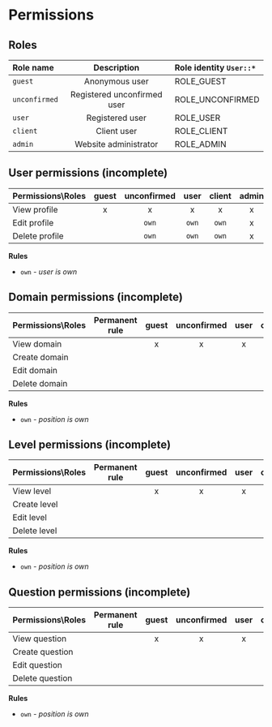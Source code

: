Permissions
===========

## Roles

| Role name       | Description                 | Role identity `User::*` |
|:----------------|:---------------------------:|:------------------------|
| `guest`         | Anonymous user              | ROLE_GUEST              |
| `unconfirmed`   | Registered unconfirmed user | ROLE_UNCONFIRMED        |
| `user`          | Registered user             | ROLE_USER               |
| `client`        | Client user                 | ROLE_CLIENT             |
| `admin`         | Website administrator       | ROLE_ADMIN              |

## User permissions (incomplete)

| Permissions\Roles    | guest |   unconfirmed   |      user       |     client      |      admin      | Permission identity `User::*`    |
|:---------------------|:-----:|:---------------:|:---------------:|:---------------:|:---------------:|:---------------------------------|
| View profile         |   x   |        x        |        x        |        x        |        x        | PERMISSION_VIEW_PROFILE          |
| Edit profile         |       |      `own`      |      `own`      |      `own`      |        x        | PERMISSION_EDIT_PROFILE          |
| Delete profile       |       |      `own`      |      `own`      |      `own`      |        x        | PERMISSION_DELETE_USER           |


**Rules**
- `own` - _user is own_

## Domain permissions (incomplete)

| Permissions\Roles | Permanent rule |    guest    | unconfirmed |       user        |      client       | admin | Permission identity `Position::*` |
|:------------------|:--------------:|:-----------:|:-----------:|:-----------------:|:-----------------:|:-----:|:----------------------------------|
| View domain       |                |      x      |      x      |         x         |         x         |   x   | PERMISSION_VIEW                   |
| Create domain     |                |             |             |                   |         x         |   x   | PERMISSION_CREATE                 |
| Edit domain       |                |             |             |                   |       `own`       |   x   | PERMISSION_EDIT                   |
| Delete domain     |                |             |             |                   |       `own`       |   x   | PERMISSION_DELETE                 |


**Rules**
- `own` - _position is own_

## Level permissions (incomplete)

| Permissions\Roles | Permanent rule |    guest    | unconfirmed |       user        |      client       | admin | Permission identity `Position::*` |
|:------------------|:--------------:|:-----------:|:-----------:|:-----------------:|:-----------------:|:-----:|:----------------------------------|
| View level        |                |      x      |      x      |         x         |         x         |   x   | PERMISSION_VIEW                   |
| Create level      |                |             |             |                   |         x         |   x   | PERMISSION_CREATE                 |
| Edit level        |                |             |             |                   |       `own`       |   x   | PERMISSION_EDIT                   |
| Delete level      |                |             |             |                   |       `own`       |   x   | PERMISSION_DELETE                 |


**Rules**
- `own` - _position is own_

## Question permissions (incomplete)

| Permissions\Roles | Permanent rule |    guest    | unconfirmed |       user        |      client       | admin | Permission identity `Position::*` |
|:------------------|:--------------:|:-----------:|:-----------:|:-----------------:|:-----------------:|:-----:|:----------------------------------|
| View question     |                |      x      |      x      |         x         |         x         |   x   | PERMISSION_VIEW                   |
| Create question   |                |             |             |                   |         x         |   x   | PERMISSION_CREATE                 |
| Edit question     |                |             |             |                   |       `own`       |   x   | PERMISSION_EDIT                   |
| Delete question   |                |             |             |                   |       `own`       |   x   | PERMISSION_DELETE                 |


**Rules**
- `own` - _position is own_


